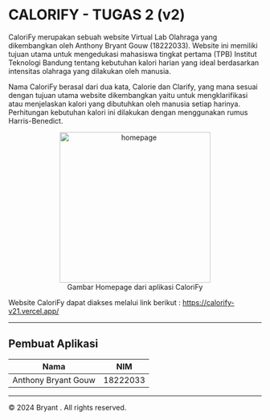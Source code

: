 # CALORIFY - TUGAS 2 (v2)

CaloriFy merupakan sebuah website Virtual Lab Olahraga yang dikembangkan oleh Anthony Bryant Gouw (18222033). Website ini memiliki tujuan utama untuk mengedukasi mahasiswa tingkat pertama (TPB) Institut Teknologi Bandung tentang kebutuhan kalori harian yang ideal berdasarkan intensitas olahraga yang dilakukan oleh manusia.

Nama CaloriFy berasal dari dua kata, Calorie dan Clarify, yang mana sesuai dengan tujuan utama website dikembangkan yaitu untuk mengklarifikasi atau menjelaskan kalori yang dibutuhkan oleh manusia setiap harinya. Perhitungan kebutuhan kalori ini dilakukan dengan menggunakan rumus Harris-Benedict.

<p align="center">
    <img src="/assets/homepage.png.png" alt="homepage" width="300"/><br>
    Gambar Homepage dari aplikasi CaloriFy <br>
</p>

Website CaloriFy dapat diakses melalui link berikut :
https://calorify-v21.vercel.app/

---

## Pembuat Aplikasi

| Nama                | NIM      |
| ------------------- | -------- |
| Anthony Bryant Gouw | 18222033 |

---

© 2024 Bryant . All rights reserved.
